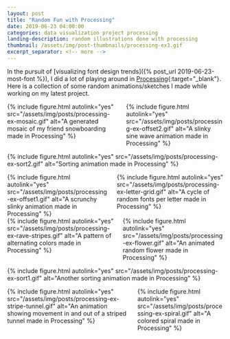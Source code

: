 ```yaml
---
layout: post
title: "Random Fun with Processing"
date: 2019-06-23 04:00:00
categories: data visualization project processing
landing-description: random illustrations done with processing
thumbnail: /assets/img/post-thumbnails/processing-ex3.gif
excerpt_separator: <!-- more -->
---
```


In the pursuit of [visualizing font design trends]({% post_url 2019-06-23-most-font %}), I did a lot of playing around in [Processing](https://processing.org/){:target="_blank"}. Here is a collection of some random animations/sketches I made while working on my latest project.

<div class="columns two">
    <div class="column">
        {% include figure.html autolink="yes" src="/assets/img/posts/processing-ex-mosaic.gif" alt="A generated mosaic of my friend snowboarding made in Processing" %}
    </div>
    <div class="column">
        {% include figure.html autolink="yes" src="/assets/img/posts/processing-ex-offset2.gif" alt="A slinky sine wave animation made in Processing" %}
    </div>
</div>

{% include figure.html autolink="yes" src="/assets/img/posts/processing-ex-sort2.gif" alt="Sorting animation made in Processing" %}

<div class="columns two">
    <div class="column">
        {% include figure.html autolink="yes" src="/assets/img/posts/processing-ex-offset1.gif" alt="A scrunchy slinky animation made in Processing" %}
    </div>
    <div class="column">
        {% include figure.html autolink="yes" src="/assets/img/posts/processing-ex-letter-grid.gif" alt="A cycle of random fonts per letter made in Processing" %}
    </div>
</div>

<div class="columns two">
    <div class="column">
        {% include figure.html autolink="yes" src="/assets/img/posts/processing-ex-rave-stripes.gif" alt="A pattern of alternating colors made in Processing" %}
    </div>
    <div class="column">
        {% include figure.html autolink="yes" src="/assets/img/posts/processing-ex-flower.gif" alt="An animated random flower made in Processing" %}
    </div>
</div>

{% include figure.html autolink="yes" src="/assets/img/posts/processing-ex-sort1.gif" alt="Another sorting animation made in Processing" %}

<div class="columns two">
    <div class="column">
        {% include figure.html autolink="yes" src="/assets/img/posts/processing-ex-stripe-tunnel.gif" alt="An animation showing movement in and out of a striped tunnel made in Processing" %}
    </div>
    <div class="column">
        {% include figure.html autolink="yes" src="/assets/img/posts/processing-ex-spiral.gif" alt="A colored spiral made in Processing" %}
    </div>
</div>
